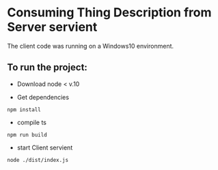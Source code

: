 # Consuming Thing Description from Server servient
The client code was running on a Windows10 environment. 

## To run the project:
- Download node < v.10

- Get dependencies
```
npm install
```
- compile ts 
```
npm run build
```
- start Client servient
```
node ./dist/index.js
```